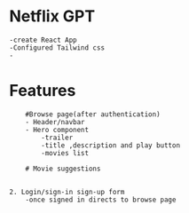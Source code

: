 # Netflix GPT

    -create React App
    -Configured Tailwind css
    -

# Features

        #Browse page(after authentication)
        - Header/navbar
        - Hero component
            -trailer
            -title ,description and play button
            -movies list

        # Movie suggestions


    2. Login/sign-in sign-up form
        -once signed in directs to browse page
